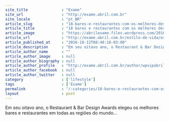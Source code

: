 ```yaml
---
site_title               : "Exame"
site_url                 : "http://exame.abril.com.br"
site_locale              : "pt_BR"
article_slug             : "18-bares-e-restaurantes-com-os-melhores-designs-do-mundo"
article_title            : "18 bares e restaurantes com os melhores designs do mundo"
article_image            : "https://abrilexame.files.wordpress.com/2016/10/size_960_16_9_melhor-bar-nas-americas-kat-theo1.gif?w=960"
article_url              : "http://exame.abril.com.br/estilo-de-vida/os-bares-e-restaurantes-com-os-melhores-designs-do-mundo/"
article_published_at     : "2016-10-12T08:48:18-03:00"
article_description      : "Em seu oitavo ano, o Restaurant & Bar Design Awards elegeu os melhores bares e restaurantes em todas as regiões do mundo..."
article_author_name      : ""
article_author_image     : null
article_author_biography : null
article_author_profile   : "http://exame.abril.com.br/author/wpvipabril/"
article_author_facebook  : null
article_author_twitter   : null
category                 : ['lifestyle']
tags                     : ['Exame']
permalink                : "/:categories/18-bares-e-restaurantes-com-os-melhores-designs-do-mundo/"
layout                   : post
---
```


Em seu oitavo ano, o Restaurant & Bar Design Awards elegeu os melhores bares e restaurantes em todas as regiões do mundo...
